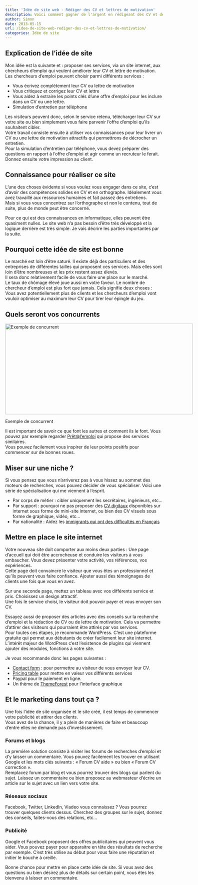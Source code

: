 ```yaml
---
title: 'Idée de site web - Rédiger des CV et lettres de motivation'
description: Voici comment gagner de l'argent en rédigeant des CV et des lettres de motivation
author: Simon
date: 2013-05-15
url: /idee-de-site-web-rediger-des-cv-et-lettres-de-motivation/
categories: Idée de site
---
```

## Explication de l’idée de site

Mon idée est la suivante et : proposer ses services, via un site internet, aux chercheurs d’emploi qui veulent améliorer leur CV et lettre de motivation.  
Les chercheurs d’emploi peuvent choisir parmi différents services :

  * Vous écrivez complètement leur CV ou lettre de motivation
  * Vous critiquez et corrigez leur CV et lettre
  * Vous aidez à extraire les points clés d’une offre d’emploi pour les inclure dans un CV ou une lettre.
  * Simulation d’entretien par téléphone

Les visiteurs peuvent donc, selon le service retenu, télécharger leur CV sur votre site ou bien simplement vous faire parvenir l’offre d’emploi qu’ils souhaitent cibler.  
Votre travail consiste ensuite à utiliser vos connaissances pour leur livrer un CV ou une lettre de motivation attractifs qui permettrons de décrocher un entretien.  
Pour la simulation d’entretien par téléphone, vous devez préparer des questions en rapport à l’offre d’emploi et agir comme un recruteur le ferait. Donnez ensuite votre impression au client.

## Connaissance pour réaliser ce site

L’une des choses évidente si vous voulez vous engager dans ce site, c’est d’avoir des compétences solides en CV et en orthographe. Idéalement vous avez travaillé aux ressources humaines et fait passez des entretiens.  
Mais si vous vous concentrez sur l’orthographe et non le contenu, tout de suite, plus de monde peut être concerné.

Pour ce qui est des connaissances en informatique, elles peuvent être quasiment nulles. Le site web n’a pas besoin d’être très développé et la logique derrière est très simple. Je vais décrire les parties importantes par la suite.

## Pourquoi cette idée de site est bonne

Le marché est loin d’être saturé. Il existe déjà des particuliers et des entreprises de différentes tailles qui proposent ces services. Mais elles sont loin d’être nombreuses et les prix restent assez élevés.  
Il sera donc relativement facile de vous faire une place sur le marché.  
Le taux de chômage élevé joue aussi en votre faveur. Le nombre de chercheur d’emploi est plus fort que jamais. Cela signifie deux choses : Vous avez potentiellement plus de clients et les chercheurs d’emploi vont vouloir optimiser au maximum leur CV pour tirer leur épingle du jeu.

## Quels seront vos concurrents

<div id="attachment_871" style="width: 610px" class="wp-caption aligncenter">
  <img src="http://www.bygga.fr/wp-content/uploads/2013/05/pretalemploi.jpg" alt="Exemple de concurrent" width="600" height="290" class="size-full wp-image-871" />
  
  <p class="wp-caption-text">
    Exemple de concurrent
  </p>
</div>

  
Il est important de savoir ce que font les autres et comment ils le font. Vous pouvez par exemple regarder <a href="http://www.pretalemploi.fr/" target="_blank">Prêt@l&rsquo;emploi</a> qui propose des services similaires.  
Vous pouvez facilement vous inspirer de leur points positifs pour commencer sur de bonnes roues.

## Miser sur une niche ?

Si vous pensez que vous n’arriverez pas à vous hissez au sommet des moteurs de recherches, vous pouvez décider de vous spécialiser. Voici une série de spécialisation qui me viennent à l’esprit.

  * Par corps de métier : cibler uniquement les secrétaires, ingénieurs, etc…
  * Par support : pourquoi ne pas proposer des <a href="http://www.bygga.fr/10-themes-pro-manifiques-pour-cv-en-ligne-html-css/" title="10 Thèmes Pro et Manifiques Pour Votre CV en Ligne | HTML+CSS" target="_blank">CV digitaux</a> disponibles sur internet sous forme de mini-site internet, ou bien des CV visuels sous forme de graphique, vidéo, etc…
  * Par nationalité : Aidez les <a href="http://www.bygga.fr/rediger-un-magazinejournal-en-francais-simplifie/" title="Rédiger un magazine/journal en français simplifié [Idée de site]" target="_blank">immigrants qui ont des difficultés en Français</a>

## Mettre en place le site internet

Votre nouveau site doit comporter aux moins deux parties : Une page d’accueil qui doit être accrocheuse et conduire les visiteurs à vous embaucher. Vous devez présenter votre activité, vos références, vos expériences.  
Cette page doit convaincre le visiteur que vous êtes un professionnel et qu’ils peuvent vous faire confiance. Ajouter aussi des témoignages de clients une fois que vous en avez.

Sur une seconde page, mettez un tableau avec vos différents service et prix. Choisissez un design attractif.  
Une fois le service choisi, le visiteur doit pouvoir payer et vous envoyer son CV.

Essayez aussi de proposer des articles avec des conseils sur la recherche d’emploi et la rédaction de CV ou de lettre de motivation. Cela va permettre d’attirer des visiteurs qui pourraient être attirés par vos services.  
Pour toutes ces étapes, je recommande WordPress. C’est une plateforme gratuite qui permet aux débutants de créer facilement leur site internet. L’intérêt majeur de WordPress c’est l’existence de plugins qui viennent ajouter des modules, fonctions à votre site.

Je vous recommande donc les pages suivantes :

  * <a href="http://www.bygga.fr/ajouter-facilement-un-formulaire-de-contact-sur-son-site-wordpress/" title="Ajouter facilement un formulaire de contact sur son site WordPress" target="_blank">Contact form</a> : pour permettre au visiteur de vous envoyer leur CV.
  * <a href="http://wordpress.org/extend/plugins/pricing-table/" title="Pricing Table" target="_blank">Pricing table</a> pour mettre en valeur vos différents services
  * Paypal pour le paiement en ligne.
  * Un thème de <a href="http://www.themeforest.com/?ref=byggafr" title="ThemeForest" target="_blank">ThemeForest</a> pour l’interface graphique

## Et le marketing dans tout ça ?

Une fois l’idée de site organisée et le site créé, il est temps de commencer votre publicité et attirer des clients.  
Vous avez de la chance, il y a plein de manières de faire et beaucoup d’entre elles ne demande pas d’investissement.

### Forums et blogs

La première solution consiste à visiter les forums de recherches d’emploi et d’y laisser un commentaire. Vous pouvez facilement les trouver en utilisant Google et les mots clés suivants : « Forum CV aide » ou bien « Forum CV correction ».  
Remplacez forum par blog et vous pourrez trouver des blogs qui parlent du sujet. Laissez un commentaire ou bien proposez au webmasteur d’écrire un article sur le sujet avec un lien vers votre site.

### Réseaux sociaux

Facebook, Twitter, LinkedIn, Viadeo vous connaissez ? Vous pourrez trouver quelques clients dessus. Cherchez des groupes sur le sujet, donnez des conseils, faites-vous des relations, etc…

### Publicité

Google et Facebook proposent des offres publicitaires qui peuvent vous aider. Vous pouvez payer pour apparaitre en tête des résultats de recherche par exemple. C’est très utilise au début pour vous faire une réputation et initier le bouche à oreille.

Bonne chance pour mettre en place cette idée de site. Si vous avez des questions ou bien désirez plus de détails sur certain point, vous êtes les bienvenu à laisser un commentaire.